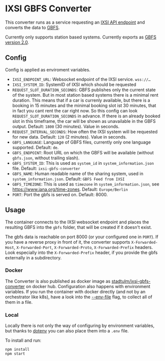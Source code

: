 # IXSI GBFS Converter

This converter runs as a service requesting an [IXSI API endpoint](https://www.carsharing.de/themen/carsharing-schnittstelle/auskunftsschnittstelle-ixsi-50) and converts the data to [GBFS](https://github.com/NABSA/gbfs/).

Currently only supports station based systems. Currently exports as [GBFS version 2.0](https://github.com/NABSA/gbfs/blob/v2.0/gbfs.md).

## Config

Config is applied as enviroment variables.

* `IXSI_ENDPOINT_URL`: Websocket endpoint of the IXSI service. `wss://…`  
* `IXSI_SYSTEM_ID`: SystemID of IXSI which should be requested
* `REQUEST_SLOT_DURATION_SECONDS`: GBFS publishes only the current state of the system. But in most station based systems there is a minimal rent duration. This means that if a car is currenly available, but there is a booking in 15 minutes and the minimal booking slot ist 30 minutes, that in fact you cant rent the car right now. So this config can look `REQUEST_SLOT_DURATION_SECONDS` in advance. If there is an already booked slot in this timeframe, the car will be shown as unavailable in the GBFS output. Default: `1800` (30 minutes). Value in seconds.
* `REQUEST_INTERVAL_SECONDS`: How often the IXSI system will be requested for new data. Default: `120` (2 minutes). Value in seconds.
* `GBFS_LANGUAGE`: Language of GBFS files, currently only one language supported. Default: `de`.
* `GBFS_ENDPOINT`: Root URL on which the GBFS will be available (without `gbfs.json`, without trailing slash).
* `GBFS_SYSTEM_ID`: This is used as `system_id` in `system_information.json` file. Default: `ixsi-gbfs-converter`
* `GBFS_NAME`: Human readable name of the sharing system, used in `system_information.json`. Default: `GBFS Feed from IXSI`
* `GBFS_TIMEZONE`: This is used as `timezone` in `system_information.json`, see https://www.iana.org/time-zones. Default: `Europe/Berlin`
* `PORT`: Port the gbfs is served on. Default: 8000.

## Usage

The container connects to the IXSI websocket endpoint and places the resulting GBFS into the `gbfs` folder, that will be created if it doesn't exist.

The gbfs data is reachable on port 8000 (or your configured one in `PORT`). If you have a reverse proxy in front of it, the converter supports `X-Forwarded-Host`, `X-Forwarded-Port`, `X-Forwarded-Proto`, `X-Forwarded-Prefix` headers. Look especially into the `X-Forwarded-Prefix` header, if you provide the gbfs externally in a subdirectory.

### Docker

The Converter is also published as docker image as [stadtulm/ixsi-gbfs-converter](https://hub.docker.com/r/stadtulm/ixsi-gbfs-converter) on docker hub. Configuration also happens with environment variables. If you run the container with docker directly (and not by an orchestrator like k8s), have a look into the [--env-file](https://docs.docker.com/engine/reference/commandline/run/#set-environment-variables--e---env---env-file) flag, to collect all of them in a file.

### Local

Locally there is not only the way of configuring by environment variables, but thanks to [dotenv](https://www.npmjs.com/package/dotenv) you can also place them into a `.env` file. 

To install and run:

```
npm install
npm start
```

